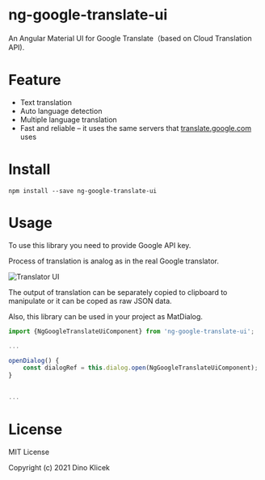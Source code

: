 # ng-google-translate-ui

An Angular Material UI for Google Translate（based on Cloud Translation API).

# Feature

- Text translation
- Auto language detection
- Multiple language translation
- Fast and reliable – it uses the same servers that [translate.google.com](https://translate.google.com/) uses

# Install

```shell
npm install --save ng-google-translate-ui
```

# Usage

To use this library you need to provide Google API key.

Process of translation is analog as in the real Google translator.

![Translator UI](https://github.com/dineeek/ng-google-translate-ui/blob/dev/ui.png?raw=true)

The output of translation can be separately copied to clipboard to manipulate or it can be coped as raw JSON data.

Also, this library can be used in your project as MatDialog.

```typescript
import {NgGoogleTranslateUiComponent} from 'ng-google-translate-ui';

...

openDialog() {
    const dialogRef = this.dialog.open(NgGoogleTranslateUiComponent);
}


...
```

# License

MIT License

Copyright (c) 2021 Dino Klicek
